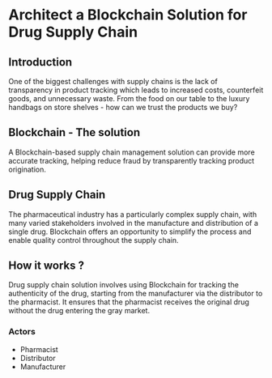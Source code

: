 # Architect a Blockchain Solution for Drug Supply Chain

## Introduction

One of the biggest challenges with supply chains is the lack of transparency in product tracking which leads to increased costs, counterfeit goods, and unnecessary waste. From the food on our table to the luxury handbags on store shelves - how can we trust the products we buy?

## Blockchain - The solution

A Blockchain-based supply chain management solution can provide more accurate tracking, helping reduce fraud by transparently tracking product origination.

## Drug Supply Chain

The pharmaceutical industry has a particularly complex supply chain, with many varied stakeholders involved in the manufacture and distribution of a single drug. Blockchain offers an opportunity to simplify the process and enable quality control throughout the supply chain.

## How it works ?

Drug supply chain solution involves using Blockchain for tracking the authenticity of the drug, starting from the manufacturer via the distributor to the pharmacist. It ensures that the pharmacist receives the original drug without the drug entering the gray market.

### Actors

- Pharmacist
- Distributor
- Manufacturer

